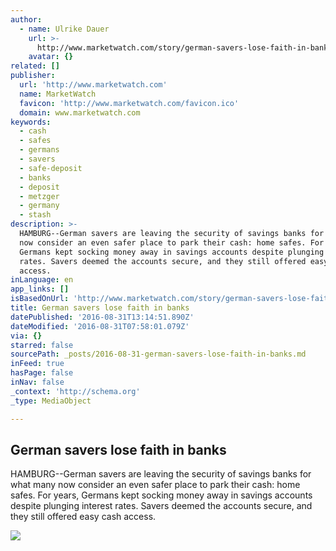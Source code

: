 ```yaml
---
author:
  - name: Ulrike Dauer
    url: >-
      http://www.marketwatch.com/story/german-savers-lose-faith-in-banks-2016-08-30
    avatar: {}
related: []
publisher:
  url: 'http://www.marketwatch.com'
  name: MarketWatch
  favicon: 'http://www.marketwatch.com/favicon.ico'
  domain: www.marketwatch.com
keywords:
  - cash
  - safes
  - germans
  - savers
  - safe-deposit
  - banks
  - deposit
  - metzger
  - germany
  - stash
description: >-
  HAMBURG--German savers are leaving the security of savings banks for what many
  now consider an even safer place to park their cash: home safes. For years,
  Germans kept socking money away in savings accounts despite plunging interest
  rates. Savers deemed the accounts secure, and they still offered easy cash
  access.
inLanguage: en
app_links: []
isBasedOnUrl: 'http://www.marketwatch.com/story/german-savers-lose-faith-in-banks-2016-08-30'
title: German savers lose faith in banks
datePublished: '2016-08-31T13:14:51.890Z'
dateModified: '2016-08-31T07:58:01.079Z'
via: {}
starred: false
sourcePath: _posts/2016-08-31-german-savers-lose-faith-in-banks.md
inFeed: true
hasPage: false
inNav: false
_context: 'http://schema.org'
_type: MediaObject

---
```

<article style=""><h1>German savers lose faith in banks</h1><p>HAMBURG--German savers are leaving the security of savings banks for what many now consider an even safer place to park their cash: home safes. For years, Germans kept socking money away in savings accounts despite plunging interest rates. Savers deemed the accounts secure, and they still offered easy cash access.</p><img src="http://mw3.wsj.net/mw5/content/logos/mw_logo_social.png" /></article>